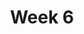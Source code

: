 ---
title: Week 6
days:
  - date: 2019-09-30
    events:
      "**Lab**{: .label } Lab 6":
  - date: 2019-10-01
    events:
      "[Case Study](#)":
      "Homework 2 due, Homework 3 released":
  - date: 2019-10-02
    events:
      "**Discussion**{: .label } Discussion 6":
  - date: 2019-10-03
    events:
      "**Exam**{: .label } Midterm 1 (tentative date)":
---